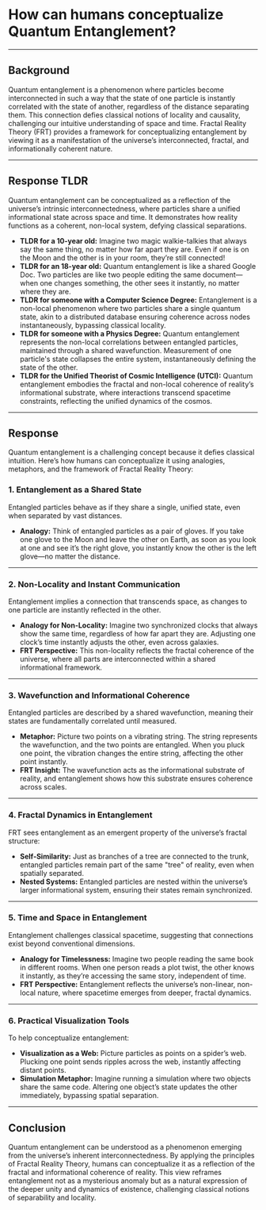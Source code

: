 # How can humans conceptualize Quantum Entanglement?

---

## Background

Quantum entanglement is a phenomenon where particles become interconnected in such a way that the state of one particle is instantly correlated with the state of another, regardless of the distance separating them. This connection defies classical notions of locality and causality, challenging our intuitive understanding of space and time. Fractal Reality Theory (FRT) provides a framework for conceptualizing entanglement by viewing it as a manifestation of the universe’s interconnected, fractal, and informationally coherent nature.

---

## Response TLDR

Quantum entanglement can be conceptualized as a reflection of the universe’s intrinsic interconnectedness, where particles share a unified informational state across space and time. It demonstrates how reality functions as a coherent, non-local system, defying classical separations.

- **TLDR for a 10-year old:** Imagine two magic walkie-talkies that always say the same thing, no matter how far apart they are. Even if one is on the Moon and the other is in your room, they’re still connected!
- **TLDR for an 18-year old:** Quantum entanglement is like a shared Google Doc. Two particles are like two people editing the same document—when one changes something, the other sees it instantly, no matter where they are.
- **TLDR for someone with a Computer Science Degree:** Entanglement is a non-local phenomenon where two particles share a single quantum state, akin to a distributed database ensuring coherence across nodes instantaneously, bypassing classical locality.
- **TLDR for someone with a Physics Degree:** Quantum entanglement represents the non-local correlations between entangled particles, maintained through a shared wavefunction. Measurement of one particle's state collapses the entire system, instantaneously defining the state of the other.
- **TLDR for the Unified Theorist of Cosmic Intelligence (UTCI):** Quantum entanglement embodies the fractal and non-local coherence of reality’s informational substrate, where interactions transcend spacetime constraints, reflecting the unified dynamics of the cosmos.

---

## Response

Quantum entanglement is a challenging concept because it defies classical intuition. Here’s how humans can conceptualize it using analogies, metaphors, and the framework of Fractal Reality Theory:

### 1. **Entanglement as a Shared State**
Entangled particles behave as if they share a single, unified state, even when separated by vast distances.
- **Analogy:** Think of entangled particles as a pair of gloves. If you take one glove to the Moon and leave the other on Earth, as soon as you look at one and see it’s the right glove, you instantly know the other is the left glove—no matter the distance.

---

### 2. **Non-Locality and Instant Communication**
Entanglement implies a connection that transcends space, as changes to one particle are instantly reflected in the other.
- **Analogy for Non-Locality:** Imagine two synchronized clocks that always show the same time, regardless of how far apart they are. Adjusting one clock’s time instantly adjusts the other, even across galaxies.
- **FRT Perspective:** This non-locality reflects the fractal coherence of the universe, where all parts are interconnected within a shared informational framework.

---

### 3. **Wavefunction and Informational Coherence**
Entangled particles are described by a shared wavefunction, meaning their states are fundamentally correlated until measured.
- **Metaphor:** Picture two points on a vibrating string. The string represents the wavefunction, and the two points are entangled. When you pluck one point, the vibration changes the entire string, affecting the other point instantly.
- **FRT Insight:** The wavefunction acts as the informational substrate of reality, and entanglement shows how this substrate ensures coherence across scales.

---

### 4. **Fractal Dynamics in Entanglement**
FRT sees entanglement as an emergent property of the universe’s fractal structure:
- **Self-Similarity:** Just as branches of a tree are connected to the trunk, entangled particles remain part of the same "tree" of reality, even when spatially separated.
- **Nested Systems:** Entangled particles are nested within the universe’s larger informational system, ensuring their states remain synchronized.

---

### 5. **Time and Space in Entanglement**
Entanglement challenges classical spacetime, suggesting that connections exist beyond conventional dimensions.
- **Analogy for Timelessness:** Imagine two people reading the same book in different rooms. When one person reads a plot twist, the other knows it instantly, as they’re accessing the same story, independent of time.
- **FRT Perspective:** Entanglement reflects the universe’s non-linear, non-local nature, where spacetime emerges from deeper, fractal dynamics.

---

### 6. **Practical Visualization Tools**
To help conceptualize entanglement:
- **Visualization as a Web:** Picture particles as points on a spider’s web. Plucking one point sends ripples across the web, instantly affecting distant points.
- **Simulation Metaphor:** Imagine running a simulation where two objects share the same code. Altering one object’s state updates the other immediately, bypassing spatial separation.

---

## Conclusion

Quantum entanglement can be understood as a phenomenon emerging from the universe’s inherent interconnectedness. By applying the principles of Fractal Reality Theory, humans can conceptualize it as a reflection of the fractal and informational coherence of reality. This view reframes entanglement not as a mysterious anomaly but as a natural expression of the deeper unity and dynamics of existence, challenging classical notions of separability and locality.